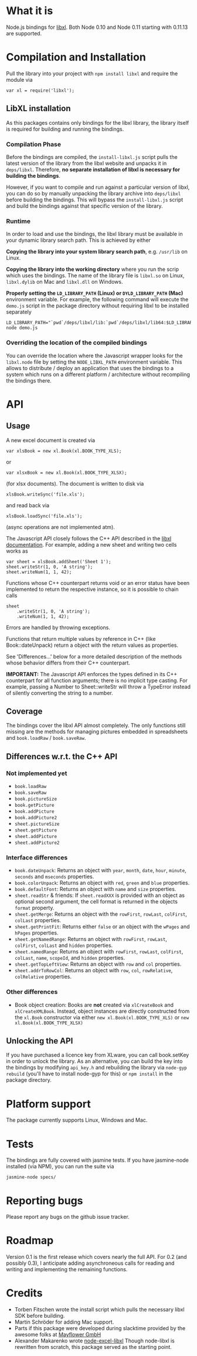 # What it is

Node.js bindings for [libxl](http://www.libxl.com/). Both Node 0.10 and Node
0.11 starting with 0.11.13 are supported.

# Compilation and Installation

Pull the library into your project with `npm install libxl`
and require the module via

    var xl = require('libxl');

## LibXL installation

As this packages contains only bindings for the libxl library, the library
itself is required for building and running the bindings.

### Compilation Phase

Before the bindings are compiled, the `install-libxl.js` script pulls the latest
version of the library from the libxl website and unpacks it in `deps/libxl`.
Therefore, **no separate installation of libxl is necessary for building the
bindings**.

However, if you want to compile and run against a particular version of libxl,
you can do so by manually unpacking the library archive into `deps/libxl` before
building the bindings. This will bypass the `install-libxl.js` script and build
the bindings against that specific version of the library.

### Runtime

In order to load and use the bindings, the libxl library must be available in
your dynamic library search path. This is achieved by either

**Copying the library into your system library search path**, e.g. `/usr/lib` on
  Linux.
  
**Copying the library into the working directory** where you run the scrip which
  uses the bindings. The name of the library file is `libxl.so` on Linux,
  `libxl.dylib` on Mac and `libxl.dll` on Windows.
  
**Properly setting the `LD_LIBRARY_PATH` (Linux) or `DYLD_LIBRARY_PATH` (Mac)**
  environment variable. For example, the following command will execute the
  `demo.js` script in the package directory without requiring libxl to be
  installed separately
  
    LD_LIBRARY_PATH="`pwd`/deps/libxl/lib:`pwd`/deps/libxl/lib64:$LD_LIBRARY_PATH" node demo.js


### Overriding the location of the compiled bindings

You can override the location where the Javascript wrapper looks for the
`libxl.node` file by setting the `NODE_LIBXL_PATH` environment variable. This
allows to distribute / deploy an application that uses the bindings to a system
which runs on a different platform / architecture without recompiling the
bindings there.

# API

## Usage

A new excel document is created via

    var xlsBook = new xl.Book(xl.BOOK_TYPE_XLS);

or

    var xlsxBook = new xl.Book(xl.BOOK_TYPE_XLSX);

(for xlsx documents). The document is written to disk via

    xlsBook.writeSync('file.xls');

and read back via

    xlsBook.loadSync('file.xls');

(async operations are not implemented atm).

The Javascript API closely follows the C++ API described in the
[libxl documentation](http://www.libxl.com/documentation.html).
For example, adding a new sheet and writing two cells works as

    var sheet = xlsBook.addSheet('Sheet 1');
    sheet.writeStr(1, 0, 'A string');
    sheet.writeNum(1, 1, 42);

Functions whose C++ counterpart returns void or an error status
have been implemented to return the respective instance, so it
is possible to chain calls

    sheet
        .writeStr(1, 0, 'A string');
        .writeNum(1, 1, 42);

Errors are handled by throwing exceptions.

Functions that return multiple values
by reference in C++ (like Book::dateUnpack) return a object with the return
values as properties.

See 'Differences...' below for a more detailed description of the methods whose
behavior differs from their C++ counterpart.

**IMPORTANT:** The Javascript API enforces the types defined in its C++
counterpart for all function arguments; there is no implicit type casting. For
example, passing a Number to Sheet::writeStr will throw a TypeError instead of
silently converting the string to a number.

## Coverage

The bindings cover the libxl API almost completely. The only functions still
missing are the methods for managing pictures embedded in spreadsheets and
`book.loadRaw` / `book.saveRaw`.

## Differences w.r.t. the C++ API

### Not implemented yet

* `book.loadRaw`
* `book.saveRaw`
* `book.pictureSize`
* `book.getPicture`
* `book.addPicture`
* `book.addPicture2`
* `sheet.pictureSize`
* `sheet.getPicture`
* `sheet.addPicture`
* `sheet.addPicture2`

### Interface differences

* `book.dateUnpack`: Returns an object with `year`, `month`,
  `date`, `hour`, `minute`, `seconds` and `mseconds` properties.
* `book.colorUnpack`: Returns an object with `red`, `green` and `blue`
  properties.
* `book.defaultFont`: Returns an object with `name` and `size` properties.
* `sheet.readStr` & friends: If `sheet.readXXX` is provided with an object as
  optional second argument, the cell format is returned in the objects `format`
  property.
* `sheet.getMerge`: Returns an object with the `rowFirst`, `rowLast`,
  `colFirst`, `colLast` properties.
* `sheet.getPrintFit`: Returns either `false` or an object with the `wPages` and
  `hPages` properties.
* `sheet.getNamedRange`: Returns an object with `rowFirst`, `rowLast`,
  `colFirst`, `colLast` and `hidden` properties.
* `sheet.namedRange`: Returns an object with `rowFirst`, `rowLast`,
  `colFirst`, `colLast`, `name`, `scopeId`, and `hidden` properties.
* `sheet.getTopLeftView`: Returns an object with `row` and `col` properties.
* `sheet.addrToRowCol`: Returns an object with `row`, `col`, `rowRelative`,
  `colRelative` properties.

### Other differences

* Book object creation: Books are **not** created via `xlCreateBook` and
  `xlCreateXMLBook`. Instead, object instances are directly constructed from the
  `xl.Book` constructor via either `new xl.Book(xl.BOOK_TYPE_XLS)` or `new xl.Book(xl.BOOK_TYPE_XLSX)`

## Unlocking the API

If you have purchased a licence key from XLware, you can call book.setKey in
order to unlock the library. As an alternative, you can build the key into the
bindings by modifying `api_key.h` and rebuilding the library via `node-gyp
rebuild` (you'll have to install node-gyp for this) or `npm install` in the
package directory.

# Platform support

The package currently supports Linux, Windows and Mac.

# Tests

The bindings are fully covered with jasmine tests. If you have jasmine-node
installed (via NPM), you can run the suite via

    jasmine-node specs/

# Reporting bugs

Please report any bugs on the github issue tracker.

# Roadmap

Version 0.1 is the first release which covers nearly the full API. For 0.2 (and
possibly 0.3), I anticipate adding asynchroneous calls for reading and writing
and implementing the remaining functions.

# Credits

* Torben Fitschen wrote the install script which pulls the
  necessary libxl SDK before building.
* Martin Schröder for adding Mac support.
* Parts if this package were developed during slacktime provided by the awesome folks at
  [Mayflower GmbH](http://www.mayflower.de)
* Alexander Makarenko wrote
  [node-excel-libxl](https://github.com/7eggs/node-excel-libxl)
  Though node-libxl is rewritten from scratch, this
  package served as the starting point.
